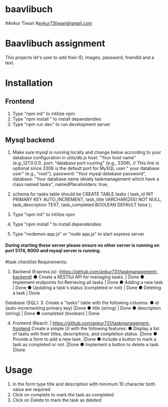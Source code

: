 # baavlibuch
#Ankur Tiwari
#ankur73tiwari@gmail.com

# Baavlibuch assignment

This projects let's user to add their ID, images, password, friendId and a text.


# Installation

## Frontend
1. Type "npm init" to intilize npm
2. Type "npm install " to install dependendies
3. Type "npm run dev" to run development server

## Mysql backend
1. Make sure mysql is running locally and change below according to your database configuration in utils/db.js
     host: "Your host name" (e.g.,127.0.0.1),
    port: "database port ruuning" (e.g., 3306), // This line is optional since 3306 is the default port for MySQL
    user:" your database user" (e.g.,  "root"),
    password: "Your mysql database password",
    database: "Your database name ideally taskmanagement which have a class named tasks",
    namedPlaceholders: true,
2. schema for tasks table should be 
CREATE TABLE tasks (
    task_id INT PRIMARY KEY AUTO_INCREMENT,
    task_title VARCHAR(255) NOT NULL,
    task_description TEXT,
    task_completed BOOLEAN DEFAULT false
);


2. Type "npm init" to intilize npm
3. Type "npm install " to install dependendies
4. Type "nodemon app.js" or "node app.js" to start express server


#### During starting these server please ensure no other server is running on port  5174, 8000 and mysql server is running.

#task checklist
Requirements:
1. Backend (Express.js): (https://github.com/ankur731/taskmanagement-backend)
● Create a RESTful API for managing tasks. | Done
● Implement endpoints for:Retrieving all tasks | Done
● Adding a new task | Done
● Updating a task's status (completed or not) | Done
● Deleting a task | Done


Database (SQL):
3. Create a "tasks" table with the following columns:
● id (auto-incrementing primary key) |Done
● title (string) | Done
● description (string) | Done
● completed (boolean) | Done


4. Frontend (React): | https://github.com/ankur731/taskmanagement-frontend
Create a simple UI with the following features:
● Display a list of tasks with their titles, descriptions, and completion status. |Done
● Provide a form to add a new task. |Done
● Include a button to mark a task as completed or not. |Done
● Implement a button to delete a task. |Done


# Usage
1. In the form type title and description with minimum 10 character both value are required 
2. Click on complete to mark the task as completed 
3. Click on Delete to mark the task as deleted
